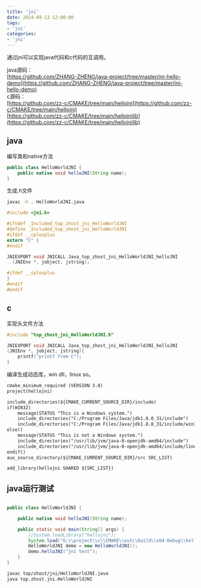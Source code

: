 ```yaml
---
title: 'jni'
date: 2024-09-13 12:00:00
tags:
- 'jni'
categories:
- 'jni'
---
```


通过jni可以实现java代码和c代码的互调用。  

java源码：  
[https://github.com/ZHANG-ZHENG/java-project/tree/master/jni-hello-demo](https://github.com/ZHANG-ZHENG/java-project/tree/master/jni-hello-demo)  
c源码：  
[https://github.com/zz-c/CMAKE/tree/main/hellojni](https://github.com/zz-c/CMAKE/tree/main/hellojni)  
[https://github.com/zz-c/CMAKE/tree/main/hellojnilib](https://github.com/zz-c/CMAKE/tree/main/hellojnilib)  

## java

编写类和native方法

```java
public class HelloWorldJNI {
    public native void helloJNI(String name);
}
```

生成.h文件

```bash
javac -h . HelloWorldJNI.java
```

```c
#include <jni.h>

#ifndef _Included_top_zhost_jni_HelloWorldJNI
#define _Included_top_zhost_jni_HelloWorldJNI
#ifdef __cplusplus
extern "C" {
#endif

JNIEXPORT void JNICALL Java_top_zhost_jni_HelloWorldJNI_helloJNI
  (JNIEnv *, jobject, jstring);

#ifdef __cplusplus
}
#endif
#endif
```

## c

实现头文件方法

```c
#include "top_zhost_jni_HelloWorldJNI.h"

JNIEXPORT void JNICALL Java_top_zhost_jni_HelloWorldJNI_helloJNI
(JNIEnv *, jobject, jstring){
    printf("printf from C");
}
```

编译生成动态库，win dll，linux so。

```txt
﻿cmake_minimum_required (VERSION 3.8)
project(hellojni)

include_directories(${CMAKE_CURRENT_SOURCE_DIR}/include)
if(WIN32)
    message(STATUS "This is a Windows system.")
    include_directories("C:/Program Files/Java/jdk1.8.0_31/include")
    include_directories("C:/Program Files/Java/jdk1.8.0_31/include/win32")
else()
    message(STATUS "This is not a Windows system.")
    include_directories("/usr/lib/jvm/java-8-openjdk-amd64/include")
    include_directories("/usr/lib/jvm/java-8-openjdk-amd64/include/linux")
endif()
aux_source_directory(${CMAKE_CURRENT_SOURCE_DIR}/src SRC_LIST)

add_library(hellojni SHARED ${SRC_LIST})
```

## java运行测试

```java

public class HelloWorldJNI {

    public native void helloJNI(String name);

    public static void main(String[] args) {
        //System.loadLibrary("hellojni");
        System.load("G:\\project\\c\\CMAKE\\out\\build\\x64-Debug\\hellojni\\hellojni.dll");
        HelloWorldJNI demo = new HelloWorldJNI();
        demo.helloJNI("jni test");
    }
}
```

```bash
javac top/zhost/jni/HelloWorldJNI.java
java top.zhost.jni.HelloWorldJNI
```
